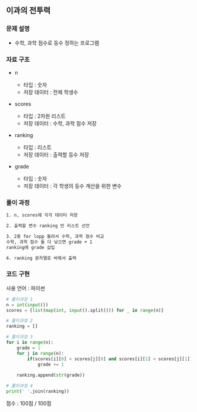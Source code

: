 
## 이과의 전투력

### 문제 설명

- 수학, 과학 점수로 등수 정하는 프로그램<br>


### 자료 구조

- n<br>
    - 타입 : 숫자
    - 저장 데이터 : 전체 학생수

- scores<br>
    - 타입 : 2차원 리스트
    - 저장 데이터 : 수학, 과학 점수 저장

- ranking<br>
    - 타입 : 리스트
    - 저장 데이터 : 출력할 등수 저장 

- grade<br>
    - 타입 : 숫자
    - 저장 데이터 : 각 학생의 등수 계산을 위한 변수

### 풀이 과정

```txt
1. n, scores에 각각 데이터 저장

2. 출력할 변수 ranking 빈 리스트 선언

3. 2중 for lopp 돌려서 수학, 과학 점수 비교
수학, 과학 점수 둘 다 낮으면 grade + 1
ranking에 grade 삽입

4. ranking 문자열로 바꿔서 출력

```

### 코드 구현
사용 언어 : 파이썬<br>

 
```python
# 풀이과정 1
n = int(input())
scores = [list(map(int, input().split())) for _ in range(n)]

# 풀이과정 2
ranking = []

# 풀이과정 3
for i in range(n):
    grade = 1 
    for j in range(n):
        if(scores[i][0] < scores[j][0] and scores[i][1] < scores[j][1]):
            grade += 1
    
    ranking.append(str(grade))

# 풀이과정 4
print(' '.join(ranking))

```


점수 : 100점 / 100점